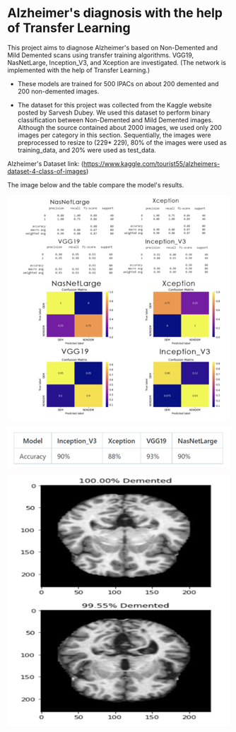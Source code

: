 # Alzheimer's diagnosis with the help of Transfer Learning 

This project aims to diagnose Alzheimer's based on Non-Demented and Mild Demented scans using transfer training algorithms.
VGG19, NasNetLarge, Inception_V3, and Xception are investigated. (The network is implemented with the help of Transfer Learning.) 

* These models are trained for 500 IPACs on about 200 demented and 200 non-demented images.

* The dataset for this project was collected from the Kaggle website posted by Sarvesh Dubey. We used
this dataset to perform binary classification between Non-Demented and Mild Demented images. Although the source contained about 2000 images, we used only 200 images per category in this section. Sequentially, the images were preprocessed to resize to (229* 229), 80% of the images were used as training_data, and 20% were used as test_data.

Alzheimer's Dataset link: (https://www.kaggle.com/tourist55/alzheimers-dataset-4-class-of-images)

The image below and the table compare the model's results. 

 
 ![](https://github.com/Fateme-Azizabadi/Transfer-Learning-Alzheimer-diagnosis/blob/main/Images/Comparing.Models.Results.png)

 ![](https://github.com/Fateme-Azizabadi/Transfer-Learning-Alzheimer-diagnosis/blob/main/Images/Performance.png)
 
 ![](https://github.com/Fateme-Azizabadi/Transfer-Learning-Alzheimer-diagnosis/blob/main/Images/Output.png)
 
